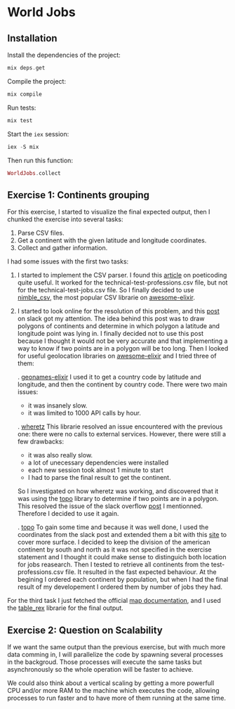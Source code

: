 # World Jobs

## Installation

Install the dependencies of the project:

```elixir
mix deps.get
```

Compile the project:

```elixir
mix compile
```

Run tests:

```elixir
mix test
```

Start the `iex` session:

```elixir
iex -S mix
```

Then run this function:

```elixir
WorldJobs.collect
```

## Exercise 1: Continents grouping

For this exercise, I started to visualize the final expected output, then I chunked the exercise into several tasks:

1. Parse CSV files.
2. Get a continent with the given latitude and longitude coordinates.
3. Collect and gather information.

I had some issues with the first two tasks:

1. I started to implement the CSV parser. I found this [article](https://www.poeticoding.com/processing-large-csv-files-with-elixir-streams/) on poeticoding quite useful. It worked for the technical-test-professions.csv file, but not for the technical-test-jobs.csv file.
   So I finally decided to use [nimble_csv](https://github.com/dashbitco/nimble_csv), the most popular CSV librarie on [awesome-elixir](https://github.com/h4cc/awesome-elixir).

2. I started to look online for the resolution of this problem, and this [post](https://stackoverflow.com/questions/13905646/get-the-continent-given-the-latitude-and-longitude) on slack got my attention. The idea behind this post was to draw polygons of continents and determine in which polygon a latitude and longitude point was lying in. I finally decided not to use this post because I thought it would not be very accurate and that implementing a way to know if two points are in a polygon will be too long. Then I looked for useful geolocation libraries on [awesome-elixir](https://github.com/h4cc/awesome-elixir) and I tried three of them:

    . [geonames-elixir](https://github.com/pareeohnos/geonames-elixir) I used it to get a country code by latitude and longitude, and then the continent by country code. There were two main issues:

    - it was insanely slow.
    - it was limited to 1000 API calls by hour.

    . [wheretz](https://github.com/UA3MQJ/wheretz) This librarie resolved an issue encountered with the previous one: there were no calls to external services. However, there were still a few drawbacks:

    - it was also really slow.
    - a lot of unecessary dependencies were installed
    - each new session took almost 1 minute to start
    - I had to parse the final result to get the continent.

    So I investigated on how wheretz was working, and discovered that it was using the [topo](https://github.com/pkinney/topo) library to determine if two points are in a polygon. This resolved the issue of the slack overflow [post](https://stackoverflow.com/questions/13905646/get-the-continent-given-the-latitude-and-longitude) I mentionned. Therefore I decided to use it again.

    . [topo](https://github.com/pkinney/topo) To gain some time and because it was well done, I used the coordinates from the slack post and extended them a bit with this [site](https://www.keene.edu/campus/maps/tool/) to cover more surface. I decided to keep the division of the american continent by south and north as it was not specified in the exercise statement and I thought it could make sense to distinguich both location for jobs reasearch. Then I tested to retrieve all continents from the test-professions.csv file. It resulted in the fast expected behaviour. At the begining I ordered each continent by population, but when I had the final result of my developement I ordered them by number of jobs they had.

For the third task I just fetched the official [map documentation](https://hexdocs.pm/elixir/Map.html), and I used the [table_rex](https://github.com/djm/table_rex) librarie for the final output.

## Exercise 2: Question on Scalability

If we want the same output than the previous exercise, but with much more data comming in, I will parallelize the code by spawning several processes in the backgroud. Those processes will execute the same tasks but asynchronously so the whole operation will be faster to achieve.

We could also think about a vertical scaling by getting a more powerfull CPU and/or more RAM to the machine which executes the code, allowing processes to run faster and to have more of them running at the same time.

